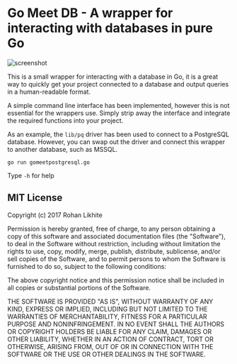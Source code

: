 # Go Meet DB - A wrapper for interacting with databases in pure Go

![screenshot](http://i.imgur.com/rD3uVt6.png)

This is a small wrapper for interacting with a database in Go, it is a great way to quickly get your project connected to a database and output queries in a human-readable format. 

A simple command line interface has been implemented, however this is not essential for the wrappers use. Simply strip away the interface and integrate the required functions into your project.

As an example, the `lib/pq` driver has been used to connect to a PostgreSQL database. However, you can swap out the driver and connect this wrapper to another database, such as MSSQL.

`go run gomeetpostgresql.go`

Type `-h` for help


## MIT License

Copyright (c) 2017 Rohan Likhite

Permission is hereby granted, free of charge, to any person obtaining a copy of this software and associated documentation files (the "Software"), to deal in the Software without restriction, including without limitation the rights to use, copy, modify, merge, publish, distribute, sublicense, and/or sell copies of the Software, and to permit persons to whom the Software is furnished to do so, subject to the following conditions:

The above copyright notice and this permission notice shall be included in all copies or substantial portions of the Software.

THE SOFTWARE IS PROVIDED "AS IS", WITHOUT WARRANTY OF ANY KIND, EXPRESS OR IMPLIED, INCLUDING BUT NOT LIMITED TO THE WARRANTIES OF MERCHANTABILITY, FITNESS FOR A PARTICULAR PURPOSE AND NONINFRINGEMENT. IN NO EVENT SHALL THE AUTHORS OR COPYRIGHT HOLDERS BE LIABLE FOR ANY CLAIM, DAMAGES OR OTHER LIABILITY, WHETHER IN AN ACTION OF CONTRACT, TORT OR OTHERWISE, ARISING FROM, OUT OF OR IN CONNECTION WITH THE SOFTWARE OR THE USE OR OTHER DEALINGS IN THE SOFTWARE.


